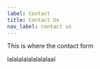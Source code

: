 ```yaml
---
label: Contact
title: Contact Us
nav_label: contact us
---
```

This is where the contact form 

l﻿alalalalalalalalaal